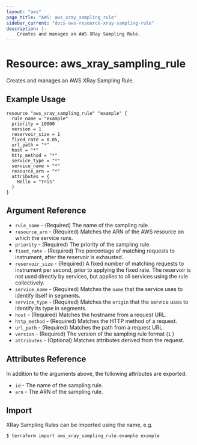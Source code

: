 ```yaml
---
layout: "aws"
page_title: "AWS: aws_xray_sampling_rule"
sidebar_current: "docs-aws-resource-xray-sampling-rule"
description: |-
    Creates and manages an AWS XRay Sampling Rule.
---
```


# Resource: aws_xray_sampling_rule

Creates and manages an AWS XRay Sampling Rule.

## Example Usage

```hcl
resource "aws_xray_sampling_rule" "example" {
  rule_name = "example"
  priority = 10000
  version = 1
  reservoir_size = 1
  fixed_rate = 0.05,
  url_path = "*"
  host = "*"
  http_method = "*"
  service_type = "*"
  service_name = "*"
  resource_arn = "*"
  attributes = {
    Hello = "Tris"
  }
}
```

## Argument Reference

* `rule_name` - (Required) The name of the sampling rule.
* `resource_arn` - (Required) Matches the ARN of the AWS resource on which the service runs.
* `priority` - (Required) The priority of the sampling rule.
* `fixed_rate` - (Required) The percentage of matching requests to instrument, after the reservoir is exhausted.
* `reservoir_size` - (Required) A fixed number of matching requests to instrument per second, prior to applying the fixed rate. The reservoir is not used directly by services, but applies to all services using the rule collectively.
* `service_name` - (Required) Matches the `name` that the service uses to identify itself in segments.
* `service_type` - (Required) Matches the `origin` that the service uses to identify its type in segments.
* `host` - (Required) Matches the hostname from a request URL.
* `http_method` - (Required) Matches the HTTP method of a request.
* `url_path` - (Required) Matches the path from a request URL.
* `version` - (Required) The version of the sampling rule format (`1` )
* `attributes` - (Optional) Matches attributes derived from the request.

## Attributes Reference

In addition to the arguments above, the following attributes are exported:

* `id` - The name of the sampling rule.
* `arn` - The ARN of the sampling rule.

## Import

XRay Sampling Rules can be imported using the name, e.g.

```
$ terraform import aws_xray_sampling_rule.example example
```
